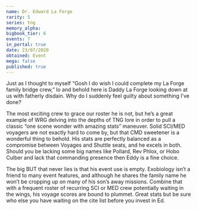 ```yaml
---
name: Dr. Edward La Forge
rarity: 5
series: tng
memory_alpha:
bigbook_tier: 6
events: 7
in_portal: true
date: 23/07/2020
obtained: Event
mega: false
published: true
---
```


Just as I thought to myself “Gosh I do wish I could complete my La Forge family bridge crew,” lo and behold here is Daddy La Forge looking down at us with fatherly disdain. Why do I suddenly feel guilty about something I’ve done? 

The most exciting crew to grace our roster he is not, but he’s a great example of WRG delving into the depths of TNG lore in order to pull a classic “one scene wonder with amazing stats” maneuver. Solid SCI/MED voyagers are not exactly hard to come by, but that CMD sweetener is a wonderful thing to behold. His stats are perfectly balanced as a compromise between Voyages and Shuttle seats, and he excels in both. Should you be lacking some big names like Pollard, Rev Phlox, or Hobo Culber and lack that commanding presence then Eddy is a fine choice. 

The big BUT that never lies is that his event use is empty. Exobiology isn’t a friend to many event features, and although he shares the family name he won’t be cropping up on many of his son’s away missions. Combine that with a frequent roster of recurring SCI or MED crew potentially waiting in the wings, his voyage scores are bound to plummet. Great stats but be sure who else you have waiting on the cite list before you invest in Ed.
